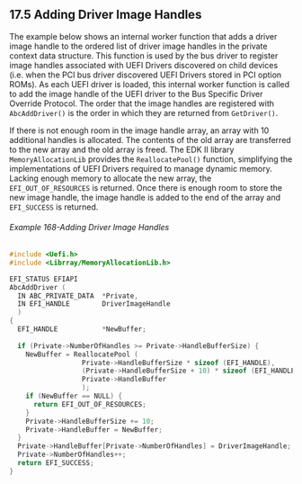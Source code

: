<!--- @file
  17.5 Adding Driver Image Handles

  Copyright (c) 2012-2018, Intel Corporation. All rights reserved.<BR>

  Redistribution and use in source (original document form) and 'compiled'
  forms (converted to PDF, epub, HTML and other formats) with or without
  modification, are permitted provided that the following conditions are met:

  1) Redistributions of source code (original document form) must retain the
     above copyright notice, this list of conditions and the following
     disclaimer as the first lines of this file unmodified.

  2) Redistributions in compiled form (transformed to other DTDs, converted to
     PDF, epub, HTML and other formats) must reproduce the above copyright
     notice, this list of conditions and the following disclaimer in the
     documentation and/or other materials provided with the distribution.

  THIS DOCUMENTATION IS PROVIDED BY TIANOCORE PROJECT "AS IS" AND ANY EXPRESS OR
  IMPLIED WARRANTIES, INCLUDING, BUT NOT LIMITED TO, THE IMPLIED WARRANTIES OF
  MERCHANTABILITY AND FITNESS FOR A PARTICULAR PURPOSE ARE DISCLAIMED. IN NO
  EVENT SHALL TIANOCORE PROJECT  BE LIABLE FOR ANY DIRECT, INDIRECT, INCIDENTAL,
  SPECIAL, EXEMPLARY, OR CONSEQUENTIAL DAMAGES (INCLUDING, BUT NOT LIMITED TO,
  PROCUREMENT OF SUBSTITUTE GOODS OR SERVICES; LOSS OF USE, DATA, OR PROFITS;
  OR BUSINESS INTERRUPTION) HOWEVER CAUSED AND ON ANY THEORY OF LIABILITY,
  WHETHER IN CONTRACT, STRICT LIABILITY, OR TORT (INCLUDING NEGLIGENCE OR
  OTHERWISE) ARISING IN ANY WAY OUT OF THE USE OF THIS DOCUMENTATION, EVEN IF
  ADVISED OF THE POSSIBILITY OF SUCH DAMAGE.

-->

## 17.5 Adding Driver Image Handles

The example below shows an internal worker function that adds a driver image
handle to the ordered list of driver image handles in the private context data
structure. This function is used by the bus driver to register image handles
associated with UEFI Drivers discovered on child devices (i.e. when the PCI bus
driver discovered UEFI Drivers stored in PCI option ROMs). As each UEFI driver
is loaded, this internal worker function is called to add the image handle of
the UEFI driver to the Bus Specific Driver Override Protocol. The order that
the image handles are registered with `AbcAddDriver()` is the order in which
they are returned from `GetDriver()`.

If there is not enough room in the image handle array, an array with 10
additional handles is allocated. The contents of the old array are transferred
to the new array and the old array is freed. The EDK II library
`MemoryAllocationLib` provides the `ReallocatePool()` function, simplifying the implementations of UEFI Drivers
required to manage dynamic memory. Lacking enough memory to allocate the new
array, the `EFI_OUT_OF_RESOURCES` is returned. Once there is enough room to
store the new image handle, the image handle is added to the end of the array
and `EFI_SUCCESS` is returned.

###### Example 168-Adding Driver Image Handles

```c
#include <Uefi.h>
#include <Librray/MemoryAllocationLib.h>

EFI_STATUS EFIAPI
AbcAddDriver (
  IN ABC_PRIVATE_DATA  *Private,
  IN EFI_HANDLE        DriverImageHandle
  )
{
  EFI_HANDLE           *NewBuffer;
  
  if (Private->NumberOfHandles >= Private->HandleBufferSize) {
    NewBuffer = ReallocatePool (
                  Private->HandleBufferSize * sizeof (EFI_HANDLE),
                  (Private->HandleBufferSize + 10) * sizeof (EFI_HANDLE),
                  Private->HandleBuffer
                  );
    if (NewBuffer == NULL) {
      return EFI_OUT_OF_RESOURCES;
    }
    Private->HandleBufferSize += 10;
    Private->HandleBuffer = NewBuffer;
  }
  Private->HandleBuffer[Private->NumberOfHandles] = DriverImageHandle;
  Private->NumberOfHandles++;
  return EFI_SUCCESS;
}
```
